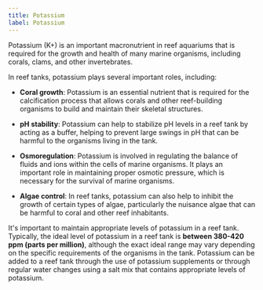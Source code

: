 ```yaml
---
title: Potassium
label: Potassium
---
```


Potassium (K+) is an important macronutrient in reef aquariums that is required for the growth and health of many marine
organisms, including corals, clams, and other invertebrates.

In reef tanks, potassium plays several important roles, including:

- **Coral growth**: Potassium is an essential nutrient that is required for the calcification process that allows corals and
other reef-building organisms to build and maintain their skeletal structures.

- **pH stability**: Potassium can help to stabilize pH levels in a reef tank by acting as a buffer, helping to prevent large
swings in pH that can be harmful to the organisms living in the tank.

- **Osmoregulation**: Potassium is involved in regulating the balance of fluids and ions within the cells of marine organisms.
It plays an important role in maintaining proper osmotic pressure, which is necessary for the survival of marine
organisms.

- **Algae control**: In reef tanks, potassium can also help to inhibit the growth of certain types of algae, particularly the
nuisance algae that can be harmful to coral and other reef inhabitants.

It's important to maintain appropriate levels of potassium in a reef tank. Typically, the ideal level of potassium in a
reef tank is **between 380-420 ppm (parts per million)**, although the exact ideal range may vary depending on the specific
requirements of the organisms in the tank. Potassium can be added to a reef tank through the use of potassium
supplements or through regular water changes using a salt mix that contains appropriate levels of potassium.
